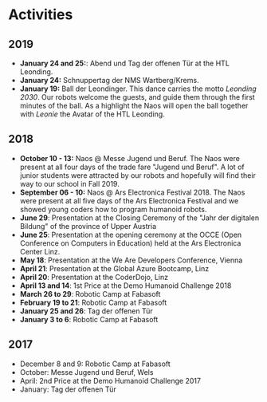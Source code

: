 # Activities
## 2019
- **January 24 and 25:**: Abend und Tag der offenen Tür at the HTL Leonding.
- **January 24:** Schnuppertag der NMS Wartberg/Krems.
- **January 19:** Ball der Leondinger. This dance carries the motto *Leonding 2030*. Our robots welcome the guests, and guide them through the first minutes of the ball. As a highlight the Naos will open the ball together with *Leonie* the Avatar of the HTL Leonding.
## 2018
- **October 10 - 13:** Naos @ Messe Jugend und Beruf. The Naos were present at all four days of the trade fare "Jugend und Beruf". A lot of junior students were attracted by our robots and hopefully will find their way to our school in Fall 2019.
- **September 06 - 10:** Naos @ Ars Electronica Festival 2018. The Naos were present at all five days of the Ars Electronica Festival and we showed young coders how to program humanoid robots.
- **June 29**: Presentation at the Closing Ceremony of the "Jahr der digitalen Bildung" of the province of Upper Austria
- **June 25**: Presentation at the opening ceremony at the OCCE (Open Conference on Computers in Education) held at the Ars Electronica Center Linz.
- **May 18**: Presentation at the We Are Developers Conference, Vienna
- **April 21**: Presentation at the Global Azure Bootcamp, Linz
- **April 20**: Presentation at the CoderDojo, Linz
- **April 13 and 14**: 1st Price at the Demo Humanoid Challenge 2018
- **March 26 to 29**: Robotic Camp at Fabasoft
- **February 19 to 21**: Robotic Camp at Fabasoft
- **January 25 and 26**: Tag der offenen Tür
- **January 3 to 6**: Robotic Camp at Fabasoft

## 2017
- December 8 and 9: Robotic Camp at Fabasoft
- October: Messe Jugend und Beruf, Wels
- April: 2nd Price at the Demo Humanoid Challenge 2017
- January: Tag der offenen Tür
